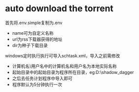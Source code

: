 # auto download the torrent

首先将.env.simple复制为.env
- name可为自定义名称
- url为rss下载器获得的地址
- dir为种子下载目录

windows定时执行执行可导入schtask.xml，导入之前需修改
- <UserId>计算机名\用户名</UserId>中的计算机名和用户名为本地实际名称
- <WorkingDirectory>起始目录</WorkingDirectory>中的起始目录为程序所在目录，eg:D:\shadow_dagger
- 之后去任务计划程序中导入即可
- 程序默认为5分钟执行一次
